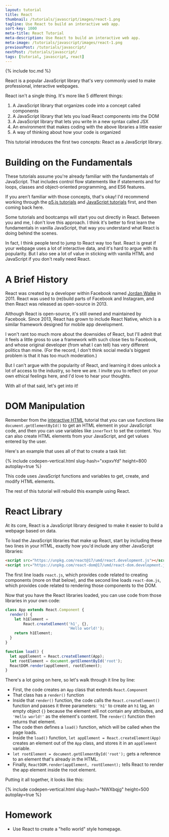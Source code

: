 ```yaml
---
layout: tutorial
title: React
thumbnail: /tutorials/javascript/images/react-1.png
tagline: Use React to build an interactive web app.
sort-key: 1000
meta-title: React Tutorial
meta-description: Use React to build an interactive web app.
meta-image: /tutorials/javascript/images/react-1.png
previousPost: /tutorials/javascript/
nextPost: /tutorials/javascript/
tags: [tutorial, javascript, react]
---
```


{% include toc.md %}

React is a popular JavaScript library that's very commonly used to make professional, interactive webpages.

React isn't a single thing. It's more like 5 different things:

1. A JavaScript library that organizes code into a concept called components
2. A JavaScript library that lets you load React components into the DOM
3. A JavaScript library that lets you write in a new syntax called JSX
4. An environment that makes coding with the above libraries a little easier
5. A way of thinking about how your code is organized

This tutorial introduces the first two concepts: React as a JavaScript library.

# Building on the Fundamentals

These tutorials assume you're already familiar with the fundamentals of JavaScript. That includes control flow statements like if statements and for loops, classes and object-oriented programming, and ES6 features.

If you aren't familiar with those concepts, that's okay! I'd recommend working through the [p5.js tutorials](/tutorials/p5js) and [JavaScript tutorials](/tutorials/javascript) first, and then coming back here.

Some tutorials and bootcamps will start you out directly in React. Between you and me, I don't love this approach. I think it's better to first learn the fundamentals in vanilla JavaScript, that way you understand what React is doing behind the scenes.

In fact, I think people tend to jump to React way too fast. React is great if your webpage uses a lot of interactive data, and it's hard to argue with its popularity. But I also see a lot of value in sticking with vanilla HTML and JavaScript if you don't really need React.

# A Brief History

React was created by a developer within Facebook named [Jordan Walke](https://twitter.com/jordwalke) in 2011. React was used to (re)build parts of Facebook and Instagram, and then React was released as open-source in 2013.

Although React is open-source, it's still owned and maintained by Facebook. Since 2013, React has grown to include React Native, which is a similar framework designed for mobile app development.

I won't rant too much more about the downsides of React, but I'll admit that it feels a little gross to use a framework with such close ties to Facebook, and whose original developer (from what I can tell) has very different politics than mine. (For the record, I don't think social media's biggest problem is that it has too much moderation.)

But I can't argue with the popularity of React, and learning it does unlock a lot of access to the industry, so here we are. I invite you to reflect on your own ethical feelings here, and I'd love to hear your thoughts.

With all of that said, let's get into it!

# DOM Manipulation

Remember from the [interactive HTML](/tutorials/javascript/interactive-html) tutorial that you can use functions like `document.getElementById()` to get an HTML element in your JavaScript code, and then you can use variables like `innerText` to set the content. You can also create HTML elements from your JavaScript, and get values entered by the user.

Here's an example that uses all of that to create a task list:

{% include codepen-vertical.html slug-hash="xxpxvYd" height=800 autoplay=true %}

This code uses JavaScript functions and variables to get, create, and modify HTML elements.

The rest of this tutorial will rebuild this example using React.

# React Library

At its core, React is a JavaScript library designed to make it easier to build a webpage based on data.

To load the JavaScript libraries that make up React, start by including these two lines in your HTML, exactly how you'd include any other JavaScript libraries:

```html
<script src="https://unpkg.com/react@17/umd/react.development.js"></script>
<script src="https://unpkg.com/react-dom@17/umd/react-dom.development.js"></script>
```

The first line loads `react.js`, which provides code related to creating components (more on that below), and the second line loads `react-dom.js`, which provides code related to rendering those components to the DOM.

Now that you have the React libraries loaded, you can use code from those libraries in your own code:

```javascript
class App extends React.Component {
  render() {
    let h1Element =
        React.createElement('h1', {},
                            'Hello world!');
    return h1Element;
  }
}

function load() {
  let appElement = React.createElement(App);
  let rootElement = document.getElementById('root');
  ReactDOM.render(appElement, rootElement);
}
```

There's a lot going on here, so let's walk through it line by line:

- First, the code creates an `App` class that extends `React.Component`
- That class has a `render()` function
- Inside that `render()` function, the code calls the `React.createElement()` function and passes it three parameters: `'h1'` to create an `h1` tag, an empty object `{}` because the element will not contain any attributes, and `'Hello world!'` as the element's content. The `render()` function then returns that element.
- The code then defines a `load()` function, which will be called when the page loads.
- Inside the `load()` function, `let appElement = React.createElement(App)` creates an element out of the `App` class, and stores it in an `appElement` variable.
- `let rootElement = document.getElementById('root');` gets a reference to an element that's already in the HTML.
- Finally, `ReactDOM.render(appElement, rootElement);` tells React to render the app element inside the root element.

Putting it all together, it looks like this:

{% include codepen-vertical.html slug-hash="NWXbqjg" height=500 autoplay=true %}

# Homework

- Use React to create a "hello world" style homepage.
